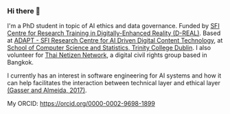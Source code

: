 ### Hi there 👋

<!--
**bact/bact** is a ✨ _special_ ✨ repository because its `README.md` (this file) appears on your GitHub profile.

Here are some ideas to get you started:

- 🔭 I’m currently working on ...
- 🌱 I’m currently learning ...
- 👯 I’m looking to collaborate on ...
- 🤔 I’m looking for help with ...
- 💬 Ask me about ...
- 📫 How to reach me: ...
- 😄 Pronouns: ...
- ⚡ Fun fact: ...
-->

I'm a PhD student in topic of AI ethics and data governance. Funded by [SFI Centre for Research Training in Digitally-Enhanced Reality (D-REAL)](https://d-real.ie/). Based at [ADAPT - SFI Research Centre for AI Driven Digital Content Technology](https://www.adaptcentre.ie/), at [School of Computer Science and Statistics, Trinity College Dublin](https://www.scss.tcd.ie/). I also volunteer for [Thai Netizen Network](https://twitter.com/thainetizen), a digital civil rights group based in Bangkok.

I currently has an interest in software engineering for AI systems and how it can help facilitates the interaction between technical layer and ethical layer [(Gasser and Almeida, 2017)][1].

My ORCID: https://orcid.org/0000-0002-9698-1899 

[1]: https://dash.harvard.edu/handle/1/34390353
